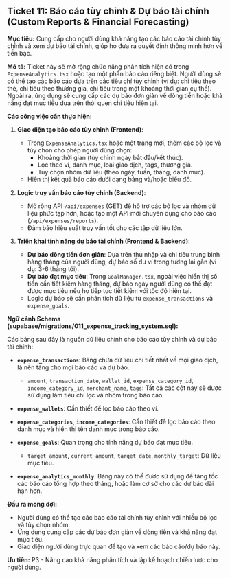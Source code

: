 ## Ticket 11: Báo cáo tùy chỉnh & Dự báo tài chính (Custom Reports & Financial Forecasting)

**Mục tiêu:** Cung cấp cho người dùng khả năng tạo các báo cáo tài chính tùy chỉnh và xem dự báo tài chính, giúp họ đưa ra quyết định thông minh hơn về tiền bạc.

**Mô tả:**
Ticket này sẽ mở rộng chức năng phân tích hiện có trong `ExpenseAnalytics.tsx` hoặc tạo một phần báo cáo riêng biệt. Người dùng sẽ có thể tạo các báo cáo dựa trên các tiêu chí tùy chỉnh (ví dụ: chi tiêu theo thẻ, chi tiêu theo thương gia, chi tiêu trong một khoảng thời gian cụ thể). Ngoài ra, ứng dụng sẽ cung cấp các dự báo đơn giản về dòng tiền hoặc khả năng đạt mục tiêu dựa trên thói quen chi tiêu hiện tại.

**Các công việc cần thực hiện:**

1.  **Giao diện tạo báo cáo tùy chỉnh (Frontend)**:
    -   Trong `ExpenseAnalytics.tsx` hoặc một trang mới, thêm các bộ lọc và tùy chọn cho phép người dùng chọn:
        -   Khoảng thời gian (tùy chỉnh ngày bắt đầu/kết thúc).
        -   Lọc theo ví, danh mục, loại giao dịch, tags, thương gia.
        -   Tùy chọn nhóm dữ liệu (theo ngày, tuần, tháng, danh mục).
    -   Hiển thị kết quả báo cáo dưới dạng bảng và/hoặc biểu đồ.

2.  **Logic truy vấn báo cáo tùy chỉnh (Backend)**:
    -   Mở rộng API `/api/expenses` (GET) để hỗ trợ các bộ lọc và nhóm dữ liệu phức tạp hơn, hoặc tạo một API mới chuyên dụng cho báo cáo (`/api/expenses/reports`).
    -   Đảm bảo hiệu suất truy vấn tốt cho các tập dữ liệu lớn.

3.  **Triển khai tính năng dự báo tài chính (Frontend & Backend)**:
    -   **Dự báo dòng tiền đơn giản**: Dựa trên thu nhập và chi tiêu trung bình hàng tháng của người dùng, dự báo số dư ví trong tương lai gần (ví dụ: 3-6 tháng tới).
    -   **Dự báo đạt mục tiêu**: Trong `GoalManager.tsx`, ngoài việc hiển thị số tiền cần tiết kiệm hàng tháng, dự báo ngày người dùng có thể đạt được mục tiêu nếu họ tiếp tục tiết kiệm với tốc độ hiện tại.
    -   Logic dự báo sẽ cần phân tích dữ liệu từ `expense_transactions` và `expense_goals`.

**Ngữ cảnh Schema (supabase/migrations/011_expense_tracking_system.sql):**

Các bảng sau đây là nguồn dữ liệu chính cho báo cáo tùy chỉnh và dự báo tài chính:

-   **`expense_transactions`**: Bảng chứa dữ liệu chi tiết nhất về mọi giao dịch, là nền tảng cho mọi báo cáo và dự báo.
    -   `amount`, `transaction_date`, `wallet_id`, `expense_category_id`, `income_category_id`, `merchant_name`, `tags`: Tất cả các cột này sẽ được sử dụng làm tiêu chí lọc và nhóm trong báo cáo.

-   **`expense_wallets`**: Cần thiết để lọc báo cáo theo ví.

-   **`expense_categories`**, **`income_categories`**: Cần thiết để lọc báo cáo theo danh mục và hiển thị tên danh mục trong báo cáo.

-   **`expense_goals`**: Quan trọng cho tính năng dự báo đạt mục tiêu.
    -   `target_amount`, `current_amount`, `target_date`, `monthly_target`: Dữ liệu mục tiêu.

-   **`expense_analytics_monthly`**: Bảng này có thể được sử dụng để tăng tốc các báo cáo tổng hợp theo tháng, hoặc làm cơ sở cho các dự báo dài hạn hơn.

**Đầu ra mong đợi:**
-   Người dùng có thể tạo các báo cáo tài chính tùy chỉnh với nhiều bộ lọc và tùy chọn nhóm.
-   Ứng dụng cung cấp các dự báo đơn giản về dòng tiền và khả năng đạt mục tiêu.
-   Giao diện người dùng trực quan để tạo và xem các báo cáo/dự báo này.

**Ưu tiên:** P3 - Nâng cao khả năng phân tích và lập kế hoạch chiến lược cho người dùng.
